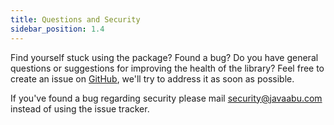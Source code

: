 ```yaml
---
title: Questions and Security
sidebar_position: 1.4
---
```


Find yourself stuck using the package? Found a bug? Do you have general questions or suggestions for improving the health of the library? Feel free to create an issue on [GitHub](https://github.com/Javaabu/js-map-selector/issues), we'll try to address it as soon as possible.

If you've found a bug regarding security please mail security@javaabu.com instead of using the issue tracker.
